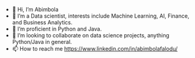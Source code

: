 - 👋 Hi, I’m Abimbola
- 👀 I’m a Data scientist, interests include Machine Learning, AI, Finance, and Business Analytics.
- 🌱 I’m proficient in Python and Java.
- 💞️ I’m looking to collaborate on data science projects, anything Python/Java in general.
- 📫 How to reach me https://www.linkedin.com/in/abimbolafalodu/

<!---
DerKaiser7/DerKaiser7 is a ✨ special ✨ repository because its `README.md` (this file) appears on your GitHub profile.
You can click the Preview link to take a look at your changes.
--->
